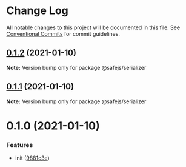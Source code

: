 # Change Log

All notable changes to this project will be documented in this file.
See [Conventional Commits](https://conventionalcommits.org) for commit guidelines.

## [0.1.2](https://github.com/KrickRay/safejs/compare/@safejs/serializer@0.1.1...@safejs/serializer@0.1.2) (2021-01-10)

**Note:** Version bump only for package @safejs/serializer





## [0.1.1](https://github.com/KrickRay/safejs/compare/@safejs/serializer@0.1.0...@safejs/serializer@0.1.1) (2021-01-10)

**Note:** Version bump only for package @safejs/serializer





# 0.1.0 (2021-01-10)


### Features

* init ([9881c3e](https://github.com/KrickRay/safejs/commit/9881c3e644e330cc5730dd6ac9860f8bbd616a58))
